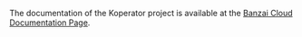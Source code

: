 The documentation of the Koperator project is available at the [Banzai Cloud Documentation Page](https://banzaicloud.com/docs/supertubes/kafka-operator/features).
